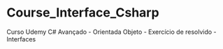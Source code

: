 # Course_Interface_Csharp
Curso Udemy C# Avançado - Orientada Objeto - Exercício de resolvido - Interfaces
